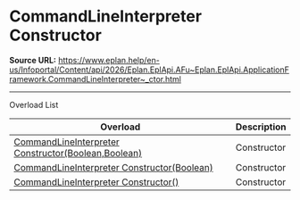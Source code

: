 # CommandLineInterpreter Constructor

**Source URL:** https://www.eplan.help/en-us/Infoportal/Content/api/2026/Eplan.EplApi.AFu~Eplan.EplApi.ApplicationFramework.CommandLineInterpreter~_ctor.html

---

Overload List

| Overload | Description |
| --- | --- |
| [CommandLineInterpreter Constructor(Boolean,Boolean)](Eplan.EplApi.AFu~Eplan.EplApi.ApplicationFramework.CommandLineInterpreter~_ctor(Boolean,Boolean).html) | Constructor |
| [CommandLineInterpreter Constructor(Boolean)](Eplan.EplApi.AFu~Eplan.EplApi.ApplicationFramework.CommandLineInterpreter~_ctor(Boolean).html) | Constructor |
| [CommandLineInterpreter Constructor()](Eplan.EplApi.AFu~Eplan.EplApi.ApplicationFramework.CommandLineInterpreter~_ctor().html) | Constructor |
